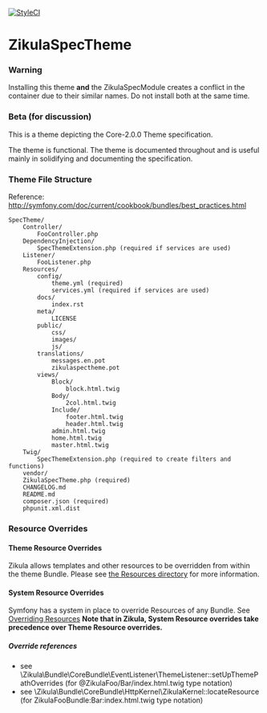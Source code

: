 [![StyleCI](https://styleci.io/repos/40787912/shield)](https://styleci.io/repos/40787912)

ZikulaSpecTheme
============

### Warning

Installing this theme **and** the ZikulaSpecModule creates a conflict in the container due to their similar names.
Do not install both at the same time.

### Beta (for discussion)

This is a theme depicting the Core-2.0.0 Theme specification.

The theme is functional. The theme is documented throughout and is useful mainly
in solidifying and documenting the specification.

### Theme File Structure
Reference: http://symfony.com/doc/current/cookbook/bundles/best_practices.html

```
SpecTheme/
    Controller/
        FooController.php
    DependencyInjection/
        SpecThemeExtension.php (required if services are used)
    Listener/
        FooListener.php
    Resources/
        config/
            theme.yml (required)
            services.yml (required if services are used)
        docs/
            index.rst
        meta/
            LICENSE
        public/
            css/
            images/
            js/
        translations/
            messages.en.pot
            zikulaspectheme.pot
        views/
            Block/
                block.html.twig
            Body/
                2col.html.twig
            Include/
                footer.html.twig
                header.html.twig
            admin.html.twig
            home.html.twig
            master.html.twig
    Twig/
        SpecThemeExtension.php (required to create filters and functions)
    vendor/
    ZikulaSpecTheme.php (required)
    CHANGELOG.md
    README.md
    composer.json (required)
    phpunit.xml.dist
```

### Resource Overrides
#### Theme Resource Overrides
Zikula allows templates and other resources to be overridden from within the theme Bundle. Please see 
[the Resources directory](Resources/README.md) for more information.

#### System Resource Overrides
Symfony has a system in place to override Resources of any Bundle. See 
[Overriding Resources](http://symfony.com/doc/current/cookbook/bundles/inheritance.html#overriding-resources-templates-routing-etc)
**Note that in Zikula, System Resource overrides take precedence over Theme Resource overrides.**

##### Override references
 - see \Zikula\Bundle\CoreBundle\EventListener\ThemeListener::setUpThemePathOverrides (for @ZikulaFoo/Bar/index.html.twig type notation)
 - see \Zikula\Bundle\CoreBundle\HttpKernel\ZikulaKernel::locateResource (for ZikulaFooBundle:Bar:index.html.twig type notation)
